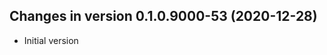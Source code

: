




<!-- NEWS.md was auto-generated by NEWS.Rmd. Please DO NOT edit by hand!-->

## Changes in version 0.1.0.9000-53 (2020-12-28)

-   Initial version
